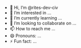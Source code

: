 - 👋 Hi, I’m @rites-dev-civ
- 👀 I’m interested in ...
- 🌱 I’m currently learning ...
- 💞️ I’m looking to collaborate on ...
- 📫 How to reach me ...
- 😄 Pronouns: ...
- ⚡ Fun fact: ...

<!---
rites-dev-civ/rites-dev-civ is a ✨ special ✨ repository because its `README.md` (this file) appears on your GitHub profile.
You can click the Preview link to take a look at your changes.
--->

